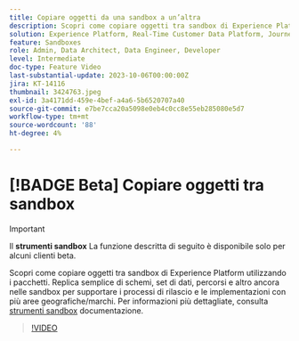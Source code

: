 ```yaml
---
title: Copiare oggetti da una sandbox a un’altra
description: Scopri come copiare oggetti tra sandbox di Experience Platform utilizzando i pacchetti. Replica semplice di schemi, set di dati, percorsi e altro nelle tue sandbox.
solution: Experience Platform, Real-Time Customer Data Platform, Journey Optimizer
feature: Sandboxes
role: Admin, Data Architect, Data Engineer, Developer
level: Intermediate
doc-type: Feature Video
last-substantial-update: 2023-10-06T00:00:00Z
jira: KT-14116
thumbnail: 3424763.jpeg
exl-id: 3a4171dd-459e-4bef-a4a6-5b6520707a40
source-git-commit: e7be7cca20a5098e0eb4c0cc8e55eb285080e5d7
workflow-type: tm+mt
source-wordcount: '88'
ht-degree: 4%

---
```


# [!BADGE Beta] Copiare oggetti tra sandbox

>[!IMPORTANT]
>
>Il **strumenti sandbox** La funzione descritta di seguito è disponibile solo per alcuni clienti beta.

Scopri come copiare oggetti tra sandbox di Experience Platform utilizzando i pacchetti. Replica semplice di schemi, set di dati, percorsi e altro ancora nelle sandbox per supportare i processi di rilascio e le implementazioni con più aree geografiche/marchi. Per informazioni più dettagliate, consulta [strumenti sandbox](https://experienceleague.adobe.com/docs/experience-platform/sandbox/ui/sandbox-tooling.html) documentazione. 

>[!VIDEO](https://video.tv.adobe.com/v/3424763/?learn=on)
